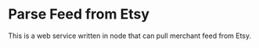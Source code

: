 # Parse Feed from Etsy
This is a web service written in node that can pull merchant feed from Etsy.
